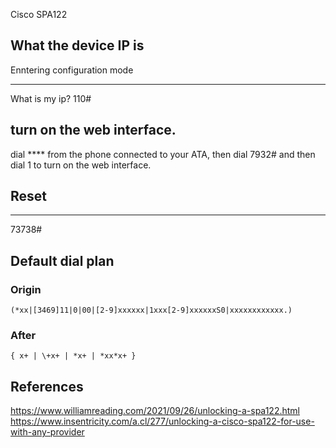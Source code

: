 Cisco SPA122

## What the device IP is

Enntering configuration mode
****

What is my ip?
110#

## turn on the web interface.
dial **** from the phone connected to your ATA,
then dial 7932#
and then dial 1 to turn on the web interface.


## Reset
****
73738#


## Default dial plan
### Origin
```
(*xx|[3469]11|0|00|[2-9]xxxxxx|1xxx[2-9]xxxxxxS0|xxxxxxxxxxxx.)
```
### After
```
{ x+ | \+x+ | *x+ | *xx*x+ }
```


## References
https://www.williamreading.com/2021/09/26/unlocking-a-spa122.html
https://www.insentricity.com/a.cl/277/unlocking-a-cisco-spa122-for-use-with-any-provider
